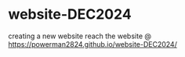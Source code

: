 # website-DEC2024
creating a new website
reach the website @ https://powerman2824.github.io/website-DEC2024/